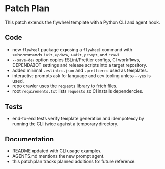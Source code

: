 # Patch Plan

This patch extends the flywheel template with a Python CLI and agent hook.

## Code
- new `flywheel` package exposing a `flywheel` command with subcommands
  `init`, `update`, `audit`, `prompt`, and `crawl`.
- `--save-dev` option copies ESLint/Prettier configs, CI workflows,
  DEPENDABOT settings and release scripts into a target repository.
- added minimal `.eslintrc.json` and `.prettierrc` used as templates.
- interactive prompts ask for language and dev tooling unless `--yes` is used.
- repo crawler uses the `requests` library to fetch files.
- root `requirements.txt` lists `requests` so CI installs dependencies.

## Tests
- end-to-end tests verify template generation and idempotency by running the CLI twice against a temporary directory.

## Documentation
- README updated with CLI usage examples.
- AGENTS.md mentions the new prompt agent.
- this patch plan tracks planned additions for future reference.
